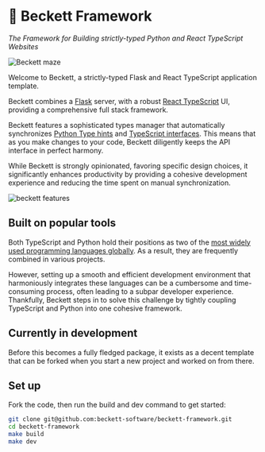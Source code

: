 # 💫 Beckett Framework

_The Framework for Building strictly-typed Python and React TypeScript Websites_

![Beckett maze](docs/banner.jpg)

Welcome to Beckett, a strictly-typed Flask and React TypeScript application template.

Beckett combines a [Flask](https://flask.palletsprojects.com/en/2.3.x/) server, with a robust [React TypeScript](https://www.typescriptlang.org/docs/handbook/react.html) UI, providing a comprehensive full stack framework.

Beckett features a sophisticated types manager that automatically synchronizes [Python Type hints](https://docs.python.org/3/library/typing.html) and [TypeScript interfaces](https://www.typescriptlang.org/docs/handbook/interfaces.html). This means that as you make changes to your code, Beckett diligently keeps the API interface in perfect harmony.

While Beckett is strongly opinionated, favoring specific design choices, it significantly enhances productivity by providing a cohesive development experience and reducing the time spent on manual synchronization.

![beckett features](docs/diagram.jpg)

## Built on popular tools

Both TypeScript and Python hold their positions as two of the [most widely used programming languages globally](https://www.statista.com/statistics/793628/worldwide-developer-survey-most-used-languages/). As a result, they are frequently combined in various projects.

However, setting up a smooth and efficient development environment that harmoniously integrates these languages can be a cumbersome and time-consuming process, often leading to a subpar developer experience. Thankfully, Beckett steps in to solve this challenge by tightly coupling TypeScript and Python into one cohesive framework.

## Currently in development

Before this becomes a fully fledged package, it exists as a decent template that can be forked when you start a new project and worked on from there.

## Set up

Fork the code, then run the build and dev command to get started:

```bash
git clone git@github.com:beckett-software/beckett-framework.git
cd beckett-framework
make build
make dev
```

